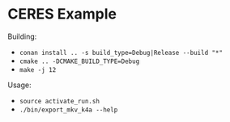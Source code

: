 CERES Example
===========================================================

Building:
 - ```conan install .. -s build_type=Debug|Release --build "*"```
 - ```cmake .. -DCMAKE_BUILD_TYPE=Debug```
 - ```make -j 12```
 
 Usage:
 - ```source activate_run.sh```
 - ```./bin/export_mkv_k4a --help```
 
 ```
